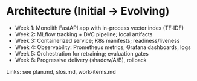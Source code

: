 # Architecture (Initial → Evolving)

- Week 1: Monolith FastAPI app with in-process vector index (TF‑IDF)
- Week 2: MLflow tracking + DVC pipeline; local artifacts
- Week 3: Containerized service; K8s manifests; readiness/liveness
- Week 4: Observability: Prometheus metrics, Grafana dashboards, logs
- Week 5: Orchestration for retraining; evaluation gates
- Week 6: Progressive delivery (shadow/A/B), rollback

Links: see plan.md, slos.md, work-items.md
